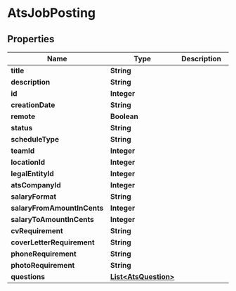 

# AtsJobPosting


## Properties

| Name | Type | Description | Notes |
|------------ | ------------- | ------------- | -------------|
|**title** | **String** |  |  [optional] |
|**description** | **String** |  |  [optional] |
|**id** | **Integer** |  |  [optional] |
|**creationDate** | **String** |  |  [optional] |
|**remote** | **Boolean** |  |  [optional] |
|**status** | **String** |  |  [optional] |
|**scheduleType** | **String** |  |  [optional] |
|**teamId** | **Integer** |  |  [optional] |
|**locationId** | **Integer** |  |  [optional] |
|**legalEntityId** | **Integer** |  |  [optional] |
|**atsCompanyId** | **Integer** |  |  [optional] |
|**salaryFormat** | **String** |  |  [optional] |
|**salaryFromAmountInCents** | **Integer** |  |  [optional] |
|**salaryToAmountInCents** | **Integer** |  |  [optional] |
|**cvRequirement** | **String** |  |  [optional] |
|**coverLetterRequirement** | **String** |  |  [optional] |
|**phoneRequirement** | **String** |  |  [optional] |
|**photoRequirement** | **String** |  |  [optional] |
|**questions** | [**List&lt;AtsQuestion&gt;**](AtsQuestion.md) |  |  [optional] |



